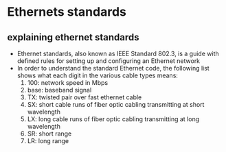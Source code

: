# Ethernets standards

## explaining ethernet standards

- Ethernet standards, also known as IEEE Standard 802.3, is a guide with defined rules for setting up and configuring an Ethernet network
- In order to understand the standard Ethernet code, the following list shows what each digit in the various cable types means:
    1. 100: network speed in Mbps
    2. base: baseband signal
    3. TX: twisted pair over fast ethernet cable
    4. SX: short cable runs of fiber optic cabling transmitting at short wavelength
    5. LX: long cable runs of fiber optic cabling transmitting at long wavelength
    6. SR: short range
    7. LR: long range
